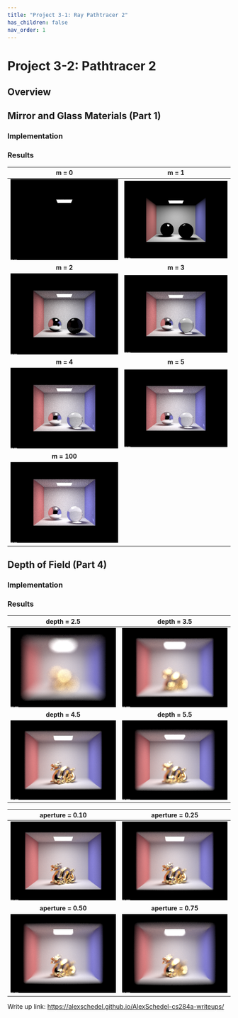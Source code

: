 ```yaml
---
title: "Project 3-1: Ray Pathtracer 2"
has_children: false
nav_order: 1
---
```


# Project 3-2: Pathtracer 2

## Overview

## Mirror and Glass Materials (Part 1)

### Implementation

### Results

m = 0           |  m = 1             
:------------:|:--------------:
![Part 1](./images/t11.png) | ![Part 1](./images/t12.png)
| **m = 2** | **m = 3**  
![Part 1](./images/t13.png) | ![Part 1](./images/t14.png)
**m = 4** | **m = 5** 
![Part 1](./images/t15.png) | ![Part 1](./images/t16.png)
| **m = 100** |   
![Part 1](./images/t17.png) | 

## Depth of Field (Part 4)

### Implementation

### Results

depth = 2.5        |  depth = 3.5          
:------------:|:--------------:
![Part 4](./images/t20.png) | ![Part 4](./images/t25.png)
**depth = 4.5** | **depth = 5.5**
![Part 4](./images/t22.png) | ![Part 4](./images/t24.png)

aperture = 0.10    |  aperture = 0.25  
:------------:|:--------------:
![Part 4](./images/t34.png) | ![Part 4](./images/t31.png)
**aperture = 0.50** | **aperture = 0.75**
![Part 4](./images/t32.png) | ![Part 4](./images/t33.png)

Write up link: https://alexschedel.github.io/AlexSchedel-cs284a-writeups/
